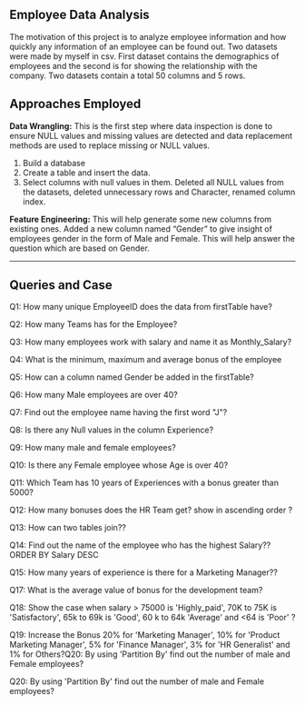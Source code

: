 ## Employee Data Analysis

The motivation of this project is to analyze employee information and how quickly any information of an employee can be found out. Two datasets were made by myself in csv. First dataset contains the demographics of employees and the second is for showing the relationship with the company. Two datasets contain a total 50 columns and 5 rows.

## Approaches Employed

**Data Wrangling:** This is the first step where data inspection is done to ensure NULL values and missing values are detected and data replacement methods are used to replace missing or NULL values.
1. Build a database
2. Create a table and insert the data.
3. Select columns with null values in them. Deleted all NULL values from the datasets, deleted unnecessary rows and Character, renamed column index.

**Feature Engineering:** This will help generate some new columns from existing ones.
Added a new column named “Gender” to give insight of employees gender in the form of Male and Female. This will help answer the question which are based on Gender.

*********************************************************************************************************
## Queries and Case 

Q1: How many unique EmployeeID does the data from firstTable have?

Q2: How many  Teams has for the Employee?

Q3: How many employees work with salary and name it as Monthly_Salary? 

Q4: What is the minimum, maximum and average bonus of the employee

Q5: How can a column named Gender be added in the firstTable?

Q6: How many Male employees are over 40?

Q7: Find out the employee name having the first word "J"?  

Q8: Is there any Null values in the column Experience?

Q9: How many male and female employees?

Q10: Is there any Female employee whose Age is over 40?

Q11: Which Team has 10 years of  Experiences with a bonus greater than 5000?

Q12: How many bonuses does the HR Team get? show in ascending order ?

Q13:  How can two tables join??

Q14:  Find out the name of the employee who has the highest Salary??ORDER BY Salary DESC

Q15:  How many years of experience is there for a Marketing Manager??

Q17:  What is the average value of  bonus for the development team?

Q18:  Show the case when salary > 75000 is 'Highly_paid', 70K to 75K is 'Satisfactory', 65k to 69k is 'Good', 60 k to 64k 'Average' and <64 is 'Poor' ?

Q19:  Increase the Bonus  20% for 'Marketing Manager', 10% for 'Product Marketing Manager', 5% for 'Finance Manager', 3% for 'HR Generalist' and 1% for Others?Q20: By using 'Partition By' find out the number of male and Female employees?

Q20: By using 'Partition By' find out the number of male and Female employees?
